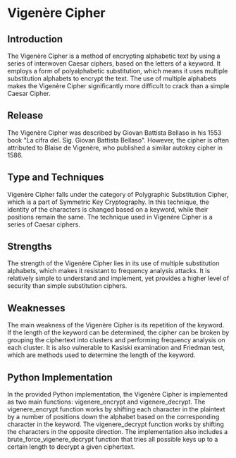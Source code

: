 # Vigenère Cipher
## Introduction
The Vigenère Cipher is a method of encrypting alphabetic text by using a series of interwoven Caesar ciphers, based on the letters of a keyword. It employs a form of polyalphabetic substitution, which means it uses multiple substitution alphabets to encrypt the text. The use of multiple alphabets makes the Vigenère Cipher significantly more difficult to crack than a simple Caesar Cipher.  
## Release
The Vigenère Cipher was described by Giovan Battista Bellaso in his 1553 book "La cifra del. Sig. Giovan Battista Bellaso". However, the cipher is often attributed to Blaise de Vigenère, who published a similar autokey cipher in 1586.  
## Type and Techniques
Vigenère Cipher falls under the category of Polygraphic Substitution Cipher, which is a part of Symmetric Key Cryptography. In this technique, the identity of the characters is changed based on a keyword, while their positions remain the same. The technique used in Vigenère Cipher is a series of Caesar ciphers.  
## Strengths
The strength of the Vigenère Cipher lies in its use of multiple substitution alphabets, which makes it resistant to frequency analysis attacks.
It is relatively simple to understand and implement, yet provides a higher level of security than simple substitution ciphers.
## Weaknesses
The main weakness of the Vigenère Cipher is its repetition of the keyword. If the length of the keyword can be determined, the cipher can be broken by grouping the ciphertext into clusters and performing frequency analysis on each cluster.
It is also vulnerable to Kasiski examination and Friedman test, which are methods used to determine the length of the keyword.
## Python Implementation
In the provided Python implementation, the Vigenère Cipher is implemented as two main functions: vigenere_encrypt and vigenere_decrypt. The vigenere_encrypt function works by shifting each character in the plaintext by a number of positions down the alphabet based on the corresponding character in the keyword. The vigenere_decrypt function works by shifting the characters in the opposite direction. The implementation also includes a brute_force_vigenere_decrypt function that tries all possible keys up to a certain length to decrypt a given ciphertext.